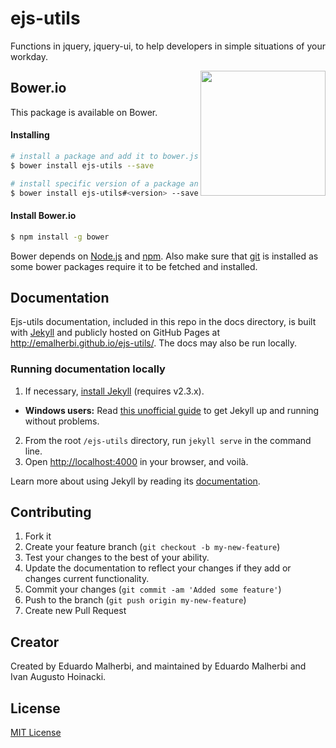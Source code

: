 ejs-utils
=========

Functions in jquery, jquery-ui, to help developers in simple situations of your workday.

<img align="right" height="200" src="http://bower.io/img/bower-logo.png">

## Bower.io

This package is available on Bower.

#### Installing

```sh
# install a package and add it to bower.json
$ bower install ejs-utils --save

# install specific version of a package and add it to bower.json
$ bower install ejs-utils#<version> --save
```

#### Install Bower.io

```sh
$ npm install -g bower
```

Bower depends on [Node.js](http://nodejs.org/) and [npm](http://npmjs.org/). Also make sure that [git](http://git-scm.com/) is installed as some bower
packages require it to be fetched and installed.



## Documentation

Ejs-utils documentation, included in this repo in the docs directory, is built with [Jekyll](http://jekyllrb.com) and publicly hosted on GitHub Pages at <http://emalherbi.github.io/ejs-utils/>. The docs may also be run locally.

### Running documentation locally

1. If necessary, [install Jekyll](http://jekyllrb.com/docs/installation) (requires v2.3.x).
  - **Windows users:** Read [this unofficial guide](http://jekyll-windows.juthilo.com/) to get Jekyll up and running without problems.
2. From the root `/ejs-utils` directory, run `jekyll serve` in the command line.
3. Open <http://localhost:4000> in your browser, and voilà.

Learn more about using Jekyll by reading its [documentation](http://jekyllrb.com/docs/home/).



## Contributing

1. Fork it
2. Create your feature branch (`git checkout -b my-new-feature`)
3. Test your changes to the best of your ability.
4. Update the documentation to reflect your changes if they add or changes current functionality.
5. Commit your changes (`git commit -am 'Added some feature'`)
6. Push to the branch (`git push origin my-new-feature`)
7. Create new Pull Request



## Creator

Created by Eduardo Malherbi, and maintained by Eduardo Malherbi and Ivan Augusto Hoinacki.



## License

[MIT License](http://en.wikipedia.org/wiki/MIT_License)
